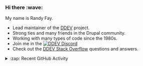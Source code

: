 
<h3>Hi there :wave:</h3>

My name is Randy Fay.

- Lead maintainer of the [DDEV](https://github.com/ddev/ddev) project.
- Strong ties and many friends in the Drupal community.
- Working with many types of code since the 1980s.
- Join me in the [![DDEV Discord](https://img.shields.io/discord/664580571770388500?logo=discord&logoColor=%23fff&label=DDEV%20Discord&link=https%3A%2F%2Fddev.com%2Fs%2Fdiscord)](https://ddev.com/s/discord)
- Check out the [DDEV Stack Overflow](https://stackoverflow.com/tags/ddev) questions and answers.

<details>
  <summary>:zap: Recent GitHub Activity</summary>

<!--RECENT_ACTIVITY:start-->
1. 💬 Commented on [#7161](https://github.com/ddev/ddev/pull/7161#discussion_r2019067012) in [ddev/ddev](https://github.com/ddev/ddev)<br>
2. 💬 Commented on [#7161](https://github.com/ddev/ddev/pull/7161#discussion_r2019066263) in [ddev/ddev](https://github.com/ddev/ddev)<br>
3. 💬 Commented on [#7152](https://github.com/ddev/ddev/pull/7152#discussion_r2019057412) in [ddev/ddev](https://github.com/ddev/ddev)<br>
4. 💬 Commented on [#7152](https://github.com/ddev/ddev/pull/7152#discussion_r2019043700) in [ddev/ddev](https://github.com/ddev/ddev)<br>
5. 👍 Approved [#7161](https://github.com/ddev/ddev/pull/7161#pullrequestreview-2726065319) in [ddev/ddev](https://github.com/ddev/ddev)<br>
6. 💬 Commented on [#505](https://github.com/perftools/xhgui/issues/505#issuecomment-2761493435) in [perftools/xhgui](https://github.com/perftools/xhgui)<br>
7. 💬 Commented on [#7039](https://github.com/ddev/ddev/issues/7039#issuecomment-2761471727) in [ddev/ddev](https://github.com/ddev/ddev)<br>
8. 💬 Commented on [#7053](https://github.com/ddev/ddev/pull/7053#issuecomment-2761244744) in [ddev/ddev](https://github.com/ddev/ddev)<br>
9. ✔️ Closed issue [#35](https://github.com/ddev/remote-config/issues/35) in [ddev/remote-config](https://github.com/ddev/remote-config)<br>
10. 🎉 Merged PR [#36](https://github.com/ddev/remote-config/pull/36) in [ddev/remote-config](https://github.com/ddev/remote-config)<br>
11. 💬 Commented on [#7159](https://github.com/ddev/ddev/issues/7159#issuecomment-2761134584) in [ddev/ddev](https://github.com/ddev/ddev)<br>
12. 💬 Commented on [#2](https://github.com/davereid/ddev-drupal-contrib-dev/issues/2#issuecomment-2759488256) in [davereid/ddev-drupal-contrib-dev](https://github.com/davereid/ddev-drupal-contrib-dev)<br>
13. ❗️ Opened issue [#7157](https://github.com/ddev/ddev/issues/7157) in [ddev/ddev](https://github.com/ddev/ddev)<br>
14. 💬 Commented on [#7152](https://github.com/ddev/ddev/pull/7152#issuecomment-2759328290) in [ddev/ddev](https://github.com/ddev/ddev)<br>
15. 💬 Commented on [#7153](https://github.com/ddev/ddev/issues/7153#issuecomment-2757794938) in [ddev/ddev](https://github.com/ddev/ddev)<br>
16. 💬 Commented on [#7153](https://github.com/ddev/ddev/issues/7153#issuecomment-2757781958) in [ddev/ddev](https://github.com/ddev/ddev)<br>
17. 💬 Commented on [#7153](https://github.com/ddev/ddev/issues/7153#issuecomment-2757699046) in [ddev/ddev](https://github.com/ddev/ddev)<br>
18. 👍 Approved [#7124](https://github.com/ddev/ddev/pull/7124#pullrequestreview-2720881499) in [ddev/ddev](https://github.com/ddev/ddev)<br>
19. 🔴 Requested changes in [#7049](https://github.com/ddev/ddev/pull/7049#pullrequestreview-2676633491) in [ddev/ddev](https://github.com/ddev/ddev)<br>
20. 💬 Commented on [#7049](https://github.com/ddev/ddev/pull/7049#issuecomment-2755077535) in [ddev/ddev](https://github.com/ddev/ddev)<br>
<!--RECENT_ACTIVITY:end-->

</details>

